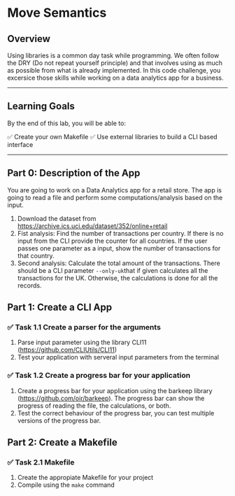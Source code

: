 # **Move Semantics**

## **Overview**
Using libraries is a common day task while programming. We often follow the DRY (Do not repeat yourself principle) and that involves using as much as possible from what is already implemented. In this code challenge, you excersice those skills while working on a data analytics app for a business.

---

## **Learning Goals**
By the end of this lab, you will be able to:

✅ Create your own Makefile
✅ Use external libraries to build a CLI based interface

---

## **Part 0: Description of the App**
You are going to work on a Data Analytics app for a retail store. The app is going to read a file and perform some computations/analysis based on the input.

1. Download the dataset from https://archive.ics.uci.edu/dataset/352/online+retail
2. Fist analysis: Find the number of transactions per country. If there is no input from the CLI provide the counter for all countries. If the user passes one parameter as a input, show the number of transactions for that country.
3. Second analysis: Calculate the total amount of the transactions. There should be a CLI parameter `--only-uk`that if given calculates all the transactions for the UK. Otherwise, the calculations is done for all the records.

## **Part 1: Create a CLI App**
### ✅ **Task 1.1 Create a parser for the arguments**

1. Parse input parameter using the library CLI11 (https://github.com/CLIUtils/CLI11)
2. Test your application with serveral input parameters from the terminal


### ✅ **Task 1.2 Create a progress bar for your application**
1. Create a progress bar for your application using the barkeep library (https://github.com/oir/barkeep). The progress bar can show the progress of reading the file, the calculations, or both.
2. Test the correct behaviour of the progress bar, you can test multiple versions of the progress bar.

## **Part 2: Create a Makefile**
### ✅ **Task 2.1 Makefile**
1. Create the appropiate Makefile for your project
2. Compile using the `make` command